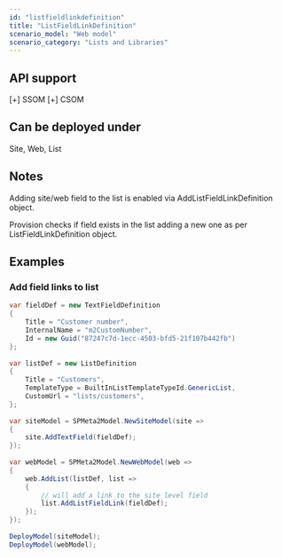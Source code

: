 ```yaml
---
id: "listfieldlinkdefinition"
title: "ListFieldLinkDefinition"
scenario_model: "Web model"
scenario_category: "Lists and Libraries"
---
```


## API support
[+] SSOM [+] CSOM

## Can be deployed under
Site, Web, List

## Notes
Adding site/web field to the list is enabled via AddListFieldLinkDefinition object.

Provision checks if field exists in the list adding a new one as per ListFieldLinkDefinition object.
## Examples

### Add field links to list

```cs
var fieldDef = new TextFieldDefinition
{
    Title = "Customer number",
    InternalName = "m2CustomNumber",
    Id = new Guid("87247c7d-1ecc-4503-bfd5-21f107b442fb")
};
 
var listDef = new ListDefinition
{
    Title = "Customers",
    TemplateType = BuiltInListTemplateTypeId.GenericList,
    CustomUrl = "lists/customers",
};
 
var siteModel = SPMeta2Model.NewSiteModel(site =>
{
    site.AddTextField(fieldDef);
});
 
var webModel = SPMeta2Model.NewWebModel(web =>
{
    web.AddList(listDef, list =>
    {
        // will add a link to the site level field
        list.AddListFieldLink(fieldDef);
    });
});
 
DeployModel(siteModel);
DeployModel(webModel);
```